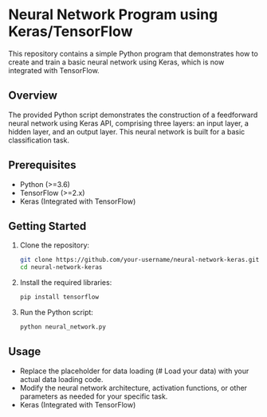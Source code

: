 # Neural Network Program using Keras/TensorFlow

This repository contains a simple Python program that demonstrates how to create and train a basic neural network using Keras, which is now integrated with TensorFlow.

## Overview

The provided Python script demonstrates the construction of a feedforward neural network using Keras API, comprising three layers: an input layer, a hidden layer, and an output layer. This neural network is built for a basic classification task.

## Prerequisites

- Python (>=3.6)
- TensorFlow (>=2.x)
- Keras (Integrated with TensorFlow)

## Getting Started

1. Clone the repository:

   ```bash
   git clone https://github.com/your-username/neural-network-keras.git
   cd neural-network-keras

1. Install the required libraries:

   ```bash
   pip install tensorflow

1. Run the Python script:

   ```bash
   python neural_network.py

## Usage

- Replace the placeholder for data loading (# Load your data) with your actual data loading code.
- Modify the neural network architecture, activation functions, or other parameters as needed for your specific task.
- Keras (Integrated with TensorFlow)

